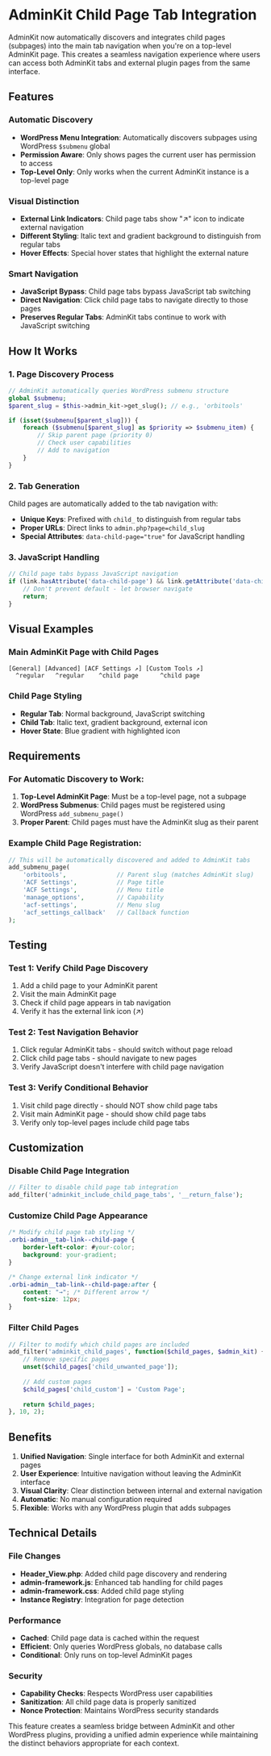 # AdminKit Child Page Tab Integration

AdminKit now automatically discovers and integrates child pages (subpages) into the main tab navigation when you're on a top-level AdminKit page. This creates a seamless navigation experience where users can access both AdminKit tabs and external plugin pages from the same interface.

## Features

### Automatic Discovery
- **WordPress Menu Integration**: Automatically discovers subpages using WordPress `$submenu` global
- **Permission Aware**: Only shows pages the current user has permission to access
- **Top-Level Only**: Only works when the current AdminKit instance is a top-level page

### Visual Distinction
- **External Link Indicators**: Child page tabs show "↗" icon to indicate external navigation
- **Different Styling**: Italic text and gradient background to distinguish from regular tabs
- **Hover Effects**: Special hover states that highlight the external nature

### Smart Navigation
- **JavaScript Bypass**: Child page tabs bypass JavaScript tab switching
- **Direct Navigation**: Click child page tabs to navigate directly to those pages
- **Preserves Regular Tabs**: AdminKit tabs continue to work with JavaScript switching

## How It Works

### 1. Page Discovery Process

```php
// AdminKit automatically queries WordPress submenu structure
global $submenu;
$parent_slug = $this->admin_kit->get_slug(); // e.g., 'orbitools'

if (isset($submenu[$parent_slug])) {
    foreach ($submenu[$parent_slug] as $priority => $submenu_item) {
        // Skip parent page (priority 0)
        // Check user capabilities
        // Add to navigation
    }
}
```

### 2. Tab Generation

Child pages are automatically added to the tab navigation with:
- **Unique Keys**: Prefixed with `child_` to distinguish from regular tabs
- **Proper URLs**: Direct links to `admin.php?page=child_slug`
- **Special Attributes**: `data-child-page="true"` for JavaScript handling

### 3. JavaScript Handling

```javascript
// Child page tabs bypass JavaScript navigation
if (link.hasAttribute('data-child-page') && link.getAttribute('data-child-page') === 'true') {
    // Don't prevent default - let browser navigate
    return;
}
```

## Visual Examples

### Main AdminKit Page with Child Pages
```
[General] [Advanced] [ACF Settings ↗] [Custom Tools ↗]
  ^regular   ^regular    ^child page      ^child page
```

### Child Page Styling
- **Regular Tab**: Normal background, JavaScript switching
- **Child Tab**: Italic text, gradient background, external icon
- **Hover State**: Blue gradient with highlighted icon

## Requirements

### For Automatic Discovery to Work:
1. **Top-Level AdminKit Page**: Must be a top-level page, not a subpage
2. **WordPress Submenus**: Child pages must be registered using WordPress `add_submenu_page()`
3. **Proper Parent**: Child pages must have the AdminKit slug as their parent

### Example Child Page Registration:
```php
// This will be automatically discovered and added to AdminKit tabs
add_submenu_page(
    'orbitools',              // Parent slug (matches AdminKit slug)
    'ACF Settings',           // Page title
    'ACF Settings',           // Menu title
    'manage_options',         // Capability
    'acf-settings',           // Menu slug
    'acf_settings_callback'   // Callback function
);
```

## Testing

### Test 1: Verify Child Page Discovery
1. Add a child page to your AdminKit parent
2. Visit the main AdminKit page
3. Check if child page appears in tab navigation
4. Verify it has the external link icon (↗)

### Test 2: Test Navigation Behavior
1. Click regular AdminKit tabs - should switch without page reload
2. Click child page tabs - should navigate to new pages
3. Verify JavaScript doesn't interfere with child page navigation

### Test 3: Verify Conditional Behavior
1. Visit child page directly - should NOT show child page tabs
2. Visit main AdminKit page - should show child page tabs
3. Verify only top-level pages include child page tabs

## Customization

### Disable Child Page Integration
```php
// Filter to disable child page tab integration
add_filter('adminkit_include_child_page_tabs', '__return_false');
```

### Customize Child Page Appearance
```css
/* Modify child page tab styling */
.orbi-admin__tab-link--child-page {
    border-left-color: #your-color;
    background: your-gradient;
}

/* Change external link indicator */
.orbi-admin__tab-link--child-page:after {
    content: "→"; /* Different arrow */
    font-size: 12px;
}
```

### Filter Child Pages
```php
// Filter to modify which child pages are included
add_filter('adminkit_child_pages', function($child_pages, $admin_kit) {
    // Remove specific pages
    unset($child_pages['child_unwanted_page']);
    
    // Add custom pages
    $child_pages['child_custom'] = 'Custom Page';
    
    return $child_pages;
}, 10, 2);
```

## Benefits

1. **Unified Navigation**: Single interface for both AdminKit and external pages
2. **User Experience**: Intuitive navigation without leaving the AdminKit interface
3. **Visual Clarity**: Clear distinction between internal and external navigation
4. **Automatic**: No manual configuration required
5. **Flexible**: Works with any WordPress plugin that adds subpages

## Technical Details

### File Changes
- **Header_View.php**: Added child page discovery and rendering
- **admin-framework.js**: Enhanced tab handling for child pages
- **admin-framework.css**: Added child page styling
- **Instance Registry**: Integration for page detection

### Performance
- **Cached**: Child page data is cached within the request
- **Efficient**: Only queries WordPress globals, no database calls
- **Conditional**: Only runs on top-level AdminKit pages

### Security
- **Capability Checks**: Respects WordPress user capabilities
- **Sanitization**: All child page data is properly sanitized
- **Nonce Protection**: Maintains WordPress security standards

This feature creates a seamless bridge between AdminKit and other WordPress plugins, providing a unified admin experience while maintaining the distinct behaviors appropriate for each context.